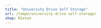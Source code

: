 ```yaml
---
title: "University Drive Self Storage"
url: /tempe/university-drive-self-storage/
shop: Mieten
---
```

